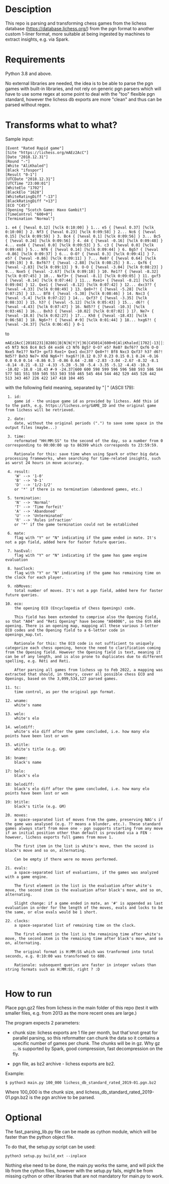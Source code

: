 # Desciption

This repo is parsing and transforming chess games from the lichess database (https://database.lichess.org/) from the pgn format to another custom 1-liner format, more suitable at being ingested by machines to extract insights, e.g. via Spark.

# Requirements

Python 3.8 and above.

No external libraries are needed, the idea is to be able to parse the pgn games with built-in libraries, and not rely on generic pgn parsers which will have to use some regex at some point to deal with the "too" flexible pgn standard, however the lichess db exports are more "clean" and thus can be parsed without regex.

# Transforms what to what?

Sample input:

```
[Event "Rated Rapid game"]
[Site "https://lichess.org/mAEz2AcC"]
[Date "2018.12.31"]
[Round "-"]
[White "AliKhaled"]
[Black "ifospor"]
[Result "0-1"]
[UTCDate "2018.12.31"]
[UTCTime "23:00:01"]
[WhiteElo "1702"]
[BlackElo "1628"]
[WhiteRatingDiff "-13"]
[BlackRatingDiff "+13"]
[ECO "C45"]
[Opening "Scotch Game: Haxo Gambit"]
[TimeControl "600+0"]
[Termination "Normal"]

1. e4 { [%eval 0.12] [%clk 0:10:00] } 1... e5 { [%eval 0.37] [%clk 0:10:00] } 2. Nf3 { [%eval 0.23] [%clk 0:09:58] } 2... Nc6 { [%eval 0.15] [%clk 0:09:59] } 3. Bc4 { [%eval 0.1] [%clk 0:09:56] } 3... Bc5 { [%eval 0.24] [%clk 0:09:56] } 4. d4 { [%eval -0.16] [%clk 0:09:48] } 4... exd4 { [%eval 0.0] [%clk 0:09:53] } 5. c3 { [%eval 0.0] [%clk 0:09:46] } 5... Nf6 { [%eval 0.14] [%clk 0:09:44] } 6. Bg5? { [%eval -0.86] [%clk 0:09:37] } 6... O-O? { [%eval 0.3] [%clk 0:09:41] } 7. e5? { [%eval -0.86] [%clk 0:09:11] } 7... Re8? { [%eval 0.64] [%clk 0:09:19] } 8. Bxf6?? { [%eval -2.88] [%clk 0:08:25] } 8... Qxf6 { [%eval -2.83] [%clk 0:09:13] } 9. O-O { [%eval -3.04] [%clk 0:08:23] } 9... Nxe5 { [%eval -2.67] [%clk 0:09:10] } 10. Re1?? { [%eval -8.32] [%clk 0:07:45] } 10... Nxf3+ { [%eval -8.1] [%clk 0:09:05] } 11. gxf3 { [%eval -8.14] [%clk 0:07:44] } 11... Rxe1+ { [%eval -8.21] [%clk 0:09:04] } 12. Qxe1 { [%eval -8.12] [%clk 0:07:42] } 12... dxc3?? { [%eval -4.33] [%clk 0:08:49] } 13. Qe8+?! { [%eval -5.28] [%clk 0:07:25] } 13... Bf8 { [%eval -5.38] [%clk 0:08:46] } 14. Nxc3 { [%eval -5.4] [%clk 0:07:22] } 14... Qxf3? { [%eval -3.35] [%clk 0:08:33] } 15. h3? { [%eval -5.12] [%clk 0:05:43] } 15... d6?! { [%eval -4.43] [%clk 0:07:47] } 16. Nd5?? { [%eval -10.3] [%clk 0:03:46] } 16... Bxh3 { [%eval -10.02] [%clk 0:07:02] } 17. Ne7+ { [%eval -18.8] [%clk 0:02:27] } 17... Kh8 { [%eval -18.43] [%clk 0:06:58] } 18. Ng6+?! { [%eval #-9] [%clk 0:01:44] } 18... hxg6?! { [%eval -24.37] [%clk 0:06:45] } 0-1
```

to

```
mAEz2AcC│20181231│82801│B│N│N│Y│Y│36│C45014│600+0│AliKhaled│1702│-13││ifospor│1628│+13││e4 e5 Nf3 Nc6 Bc4 Bc5 d4 exd4 c3 Nf6 Bg5? O-O? e5? Re8? Bxf6?? Qxf6 O-O Nxe5 Re1?? Nxf3+ gxf3 Rxe1+ Qxe1 dxc3?? Qe8+?! Bf8 Nxc3 Qxf3? h3? d6?! Nd5?? Bxh3 Ne7+ Kh8 Ng6+?! hxg6?!│0.12 0.37 0.23 0.15 0.1 0.24 -0.16 0.0 0.0 0.14 -0.86 0.3 -0.86 0.64 -2.88 -2.83 -3.04 -2.67 -8.32 -8.1 -8.14 -8.21 -8.12 -4.33 -5.28 -5.38 -5.4 -3.35 -5.12 -4.43 -10.3 -10.02 -18.8 -18.43 #-9 -24.37│600 600 598 599 596 596 588 593 586 584 577 581 551 559 505 553 503 550 465 545 464 544 462 529 445 526 442 513 343 467 226 422 147 418 104 405
```

with the following field meaning, separated by "│" (ASCII 179):
```
 1. id: 
    game id - the unique game id as provided by lichess. Add this id to the path, e.g. https://lichess.org/GAME_ID and the original game from lichess will be retrieved.

 2. date: 
    date, without the original periods (".") to save some space in the output files (maybe...)

 3. time: 
    reformated "HH:MM:SS" to the second of the day, so a number from 0 corresponding to 00:00:00 up to 86399 which corresponds to 23:59:59. 
    
    Rationale for this: save time when using Spark or other big data processing frameworks, when searching for time-related insights, such as worst 24 hours in move accuracy.

 4. result: 
    'W' --> '1-0'
    'B' --> '0-1'
    'D' --> '1/2-1/2'
    or '*' if there is no termination (abandoned games, etc.)
 
 5. termination: 
    'N' --> 'Normal'
    'T' --> 'Time forfeit'
    'A' --> 'Abandoned'
    'U' --> 'Unterminated'
    'R' --> 'Rules infraction'
    or '*' if the game termination could not be established

 6. mate: 
    flag with "Y" or "N" indicating if the game ended in mate. It's not a pgn field, added here for faster future queries.

 7. hasEval:
    flag with "Y" or "N" indicating if the game has game engine evaluation

 8. hasClock:
    flag with "Y" or "N" indicating if the game has remaining time on the clock for each player.

 9. nbMoves:
    total number of moves. It's not a pgn field, added here for faster future queries.

10. eco:
    the opening ECO (Encyclopedia of Chess Openings) code. 
    
    This field has been extended to comprise also the Opening field, so that "A04" and "Reti Opening" have become "A04006", so the 6th A04 opening. There is an opening map, mapping all these various 3-letter ECO codes and the Opening field to a 6-letter code in openings_map.txt. 

    Rationale for this: the ECO code is not sufficient to uniquely categorize each chess opening, hence the need to clarification coming from the Opening field. However the Opening field is text, meaning it can be of any length, and is also prone to duplicates due to different spelling, e.g. Réti and Reti.

    After parsing all games from lichess up to Feb 2022, a mapping was extracted that should, in theory, cover all possible chess ECO and Openings, based on the 3,099,534,127 parsed games.

11. tc: 
    time control, as per the original pgn format.

12. wname:
    white's name

13. welo:
    white's elo

14. welodiff:
    white's elo diff after the game concluded, i.e. how many elo points have been lost or won

15. wtitle:
    white's title (e.g. GM)

16: bname:
    black's name

17: belo:
    black's elo

18: belodiff:
    black's elo diff after the game concluded, i.e. how many elo points have been lost or won

19: btitle:
    black's title (e.g. GM)

20. moves: 
    a space-separated list of moves from the game, preserving NAG's if the game was analysed (e.g. ?? means a blunder, etc.). These standard games always start from move one - pgn supports starting from any move if an initial position other than default is provided via a FEN - however, lichess exports full games from move 1.

    The first item in the list is white's move, then the second is black's move and so on, alternating.

    Can be empty if there were no moves performed.

21. evals: 
    a space-separated list of evaluations, if the games was analyzed with a game engine.

    The first element in the list is the evaluation after white's move, the second item is the evaluation after black's move, and so on, alternating.

    Slight change: if a game ended in mate, an '#' is appended as last evaluation in order for the length of the moves, evals and locks to be the same, or else evals would be 1 short.

22. clocks:
    a space-separated list of remaining time on the clock.

    The first element in the list is the remaining time after white's move, the second item is the remaining time after black's move, and so on, alternating.

    The original format is H:MM:SS which was tranformed into total seconds, e.g. 0:10:00 was transformed to 600.

    Rationale: subsequent queries are faster in integer values than string formats such as H:MM:SS, right ? :D
    
```

# How to run

Place pgn.gz2 files from lichess in the main folder of this repo (test it with smaller files, e.g. from 2013 as the more recent ones are large.)

The program expects 2 parameters:

- chunk size: lichess exports are 1 file per month, but that'snot great for parallel parsing, so this reformatter can chunk the data so it contains a specific number of games per chunk. The chunks will be in gz. Why gz ... is supported by Spark, good compression, fast decompression on the fly.

- pgn file, as bz2 archive - lichess exports are bz2.

Example:
```
$ python3 main.py 100_000 lichess_db_standard_rated_2019-01.pgn.bz2
```

Where 100_000 is the chunk size, and lichess_db_standard_rated_2019-01.pgn.bz2 is the pgn archive to be parsed.

# Optional

The fast_parsing_lib.py file can be made as cython module, which will be faster than the python object file.

To do that, the setup.py script can be used:

```
python3 setup.py build_ext --inplace
```

Nothing else need to be done, the main.py works the same, and will pick the lib from the cython files, however with the setup.py fails, might be from missing cython or other libraries that are not mandatory for main.py to work.
